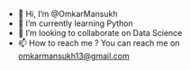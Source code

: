 - 👋 Hi, I’m @OmkarMansukh
- 🌱 I’m currently learning Python
- 💞️ I’m looking to collaborate on Data Science
- 📫 How to reach me ? You can reach me on omkarmansukh13@gmail.com

<!---
omkamansukh/omkamansukh is a ✨ special ✨ repository because its `README.md` (this file) appears on your GitHub profile.
You can click the Preview link to take a look at your changes.
--->
